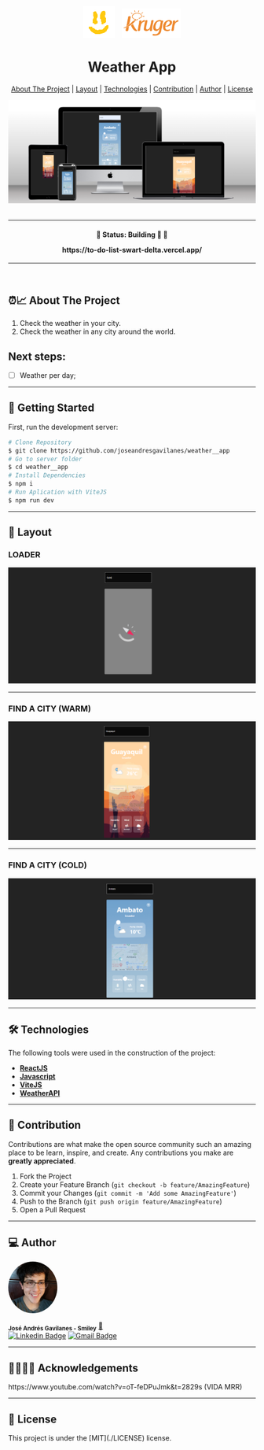 <div align="center">
  <img alt="logo"  src="./public/smiley.png" style="margin-right: 10px" >
  <img alt="logo"  src="./public/logo.png" width="120px" >
</div>

<h1 align="center">
    Weather App
</h1>

<p align="center">
  <a href="#about-the-project">About The Project</a> |
  <a href="#layout">Layout</a> |
  <a href="#technologies">Technologies</a> |
  <a href="#contribution">Contribution</a> |
  <a href="#author">Author</a> |
  <a href="#license">License</a>
</p>

<div align="center">
  <img alt="preview"  src="./public/preview.png">
</div>

</br>

---

<h4 align="center">
	🚧 Status: Building 🚀  🚧

  <p align="center">https://to-do-list-swart-delta.vercel.app/</p>

</h4>

---

</br>

<h2 id="about-the-project" > ⏰📈 About The Project </h2>

1. Check the weather in your city.
2. Check the weather in any city around the world.

## Next steps:

- [ ] Weather per day;

---

## 🚀 Getting Started

First, run the development server:

```bash
# Clone Repository
$ git clone https://github.com/joseandresgavilanes/weather__app
# Go to server folder
$ cd weather__app
# Install Dependencies
$ npm i
# Run Aplication with ViteJS
$ npm run dev
```

---

<h2 id="layout" >🎨  Layout </h2>

### LOADER

![screen home](./public/images/BuildingProcess/home.png)

---

### FIND A CITY (WARM)

![screen home](./public/images/BuildingProcess/bmi.png)

---

### FIND A CITY (COLD)

![screen home](./public/images/BuildingProcess/AGE.png)

---

<h2 id="technologies"> 🛠 Technologies </h2>

The following tools were used in the construction of the project:

- **[ReactJS](https://reactjs.org)**
- **[Javascript](https://www.javascript.com/)**
- **[ViteJS](https://vitejs.dev/)**
- **[WeatherAPI](https://www.weatherapi.com/)**

---

<h2 id="contribution"> 💪 Contribution </h2>

Contributions are what make the open source community such an amazing place to be learn, inspire, and create. Any contributions you make are **greatly appreciated**.

1. Fork the Project
2. Create your Feature Branch (`git checkout -b feature/AmazingFeature`)
3. Commit your Changes (`git commit -m 'Add some AmazingFeature'`)
4. Push to the Branch (`git push origin feature/AmazingFeature`)
5. Open a Pull Request

---

<h2 id="author"> 💻 Author </h2>

<img style="border-radius: 50% !important;" src="./public/pepe.jpg" width="100px;" alt="photo author"/>

<sub><b>José Andrés Gavilanes - Smiley</b></sub></a> <a href="https://www.linkedin.com/in/jose-andres-gavilanes-2954691b5/" title="jose`s linkedin">🚀</a>
<br />
[![Linkedin Badge](https://img.shields.io/badge/-Jose-1692B4?style=for-the-badge&logo=Linkedin&logoColor=white&link=https://www.linkedin.com/in/kelwyoliveira/)](https://www.linkedin.com/in/jose-andres-gavilanes-2954691b5/)
[![Gmail Badge](https://img.shields.io/badge/-joseandresgavilanes2012@gmail.com-4682B4?style=for-the-badge&logo=Gmail&logoColor=white&link=mailto:joseandresgavilanes2012@gmail.com)](mailto:joseandresgavilanes2012@gmail.com)

---

<h2 id="license"> 🧍‍♀️🧍‍♂️ Acknowledgements </h2>
https://www.youtube.com/watch?v=oT-feDPuJmk&t=2829s 
(VIDA MRR)

---

<h2 id="license"> 📝 License </h2>
This project is under the [MIT](./LICENSE) license.
